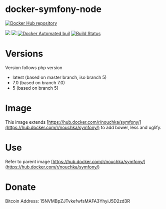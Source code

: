 # docker-symfony-node

[![Docker Hub repository](http://dockeri.co/image/nouchka/symfony-node)](https://registry.hub.docker.com/u/nouchka/symfony-node/)

[![](https://images.microbadger.com/badges/image/nouchka/symfony-node.svg)](https://microbadger.com/images/nouchka/symfony-node "Get your own image badge on microbadger.com")
[![](https://images.microbadger.com/badges/version/nouchka/symfony-node.svg)](https://microbadger.com/images/nouchka/symfony-node "Get your own version badge on microbadger.com")
[![Docker Automated buil](https://img.shields.io/docker/automated/nouchka/symfony-node.svg)](https://hub.docker.com/r/nouchka/symfony-node/)
[![Build Status](https://travis-ci.org/nouchka/docker-symfony-node.svg?branch=master)](https://travis-ci.org/nouchka/docker-symfony-node)

# Versions

Version follows php version

* latest (based on master branch, iso branch 5)
* 7.0 (based on branch 7.0)
* 5 (based on branch 5)

# Image

This image extends [https://hub.docker.com/r/nouchka/symfony/](https://hub.docker.com/r/nouchka/symfony/) to add bower, less and uglify.

# Use

Refer to parent image [https://hub.docker.com/r/nouchka/symfony/](https://hub.docker.com/r/nouchka/symfony/)

# Donate

Bitcoin Address: 15NVMBpZJTvkefwfsMAFA3YhyiJ5D2zd3R
